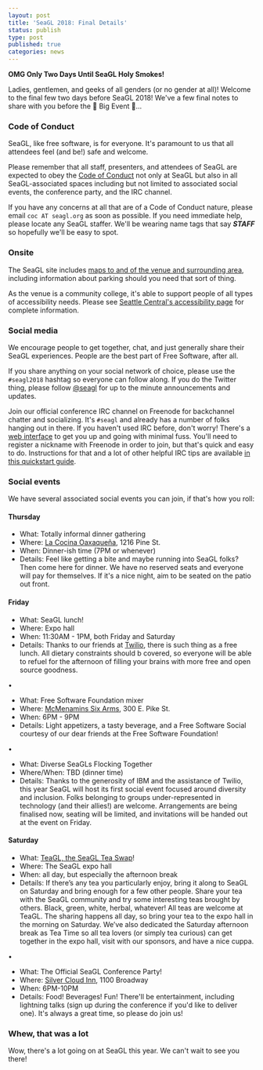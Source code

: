 ```yaml
---
layout: post
title: 'SeaGL 2018: Final Details'
status: publish
type: post
published: true
categories: news
---
```


**OMG Only Two Days Until SeaGL Holy Smokes!**

Ladies, gentlemen, and geeks of all genders (or no gender at all)! Welcome to the final few two days before SeaGL 2018! We've a few final notes to share with you before the 🎉 Big Event 🎉…

### Code of Conduct

SeaGL, like free software, is for everyone. It's paramount to us that all attendees feel (and be!) safe and welcome.

Please remember that all staff, presenters, and attendees of SeaGL are expected to obey the [Code of Conduct](https://seagl.org/code_of_conduct.html) not only at SeaGL but also in all SeaGL-associated spaces including but not limited to associated social events, the conference party, and the IRC channel.

If you have any concerns at all that are of a Code of Conduct nature, please email `coc AT seagl.org` as soon as possible. If you need immediate help, please locate any SeaGL staffer. We'll be wearing name tags that say **_STAFF_** so hopefully we'll be easy to spot.

### Onsite

The SeaGL site includes [maps to and of the venue and surrounding area](https://seagl.org/maps/2018.html), including information about parking should you need that sort of thing.

As the venue is a community college, it's able to support people of all types of accessibility needs. Please see [Seattle Central's accessibility page](https://seattlecentral.edu/campus-life/student-support-and-services/disability-support/accommodations) for complete information.

### Social media

We encourage people to get together, chat, and just generally share their SeaGL experiences. People are the best part of Free Software, after all.

If you share anything on your social network of choice, please use the `#seagl2018` hashtag so everyone can follow along. If you do the Twitter thing, please follow [@seagl](https://twitter.com/seagl) for up to the minute announcements and updates.

Join our official conference IRC channel on Freenode for backchannel chatter and socializing. It's `#seagl` and already has a number of folks hanging out in there. If you haven't used IRC before, don't worry! There's a [web interface](http://webchat.freenode.net) to get you up and going with minimal fuss. You'll need to register a nickname with Freenode in order to join, but that's quick and easy to do. Instructions for that and a lot of other helpful IRC tips are available [in this quickstart guide](https://opensource.com/article/16/6/irc-quickstart-guide).

### Social events

We have several associated social events you can join, if that's how you roll:

#### Thursday

* What: Totally informal dinner gathering
* Where: [La Cocina Oaxaqueña](https://lacocinaoaxaquena.com), 1216 Pine St.
* When: Dinner-ish time (7PM or whenever)
* Details: Feel like getting a bite and maybe running into SeaGL folks? Then come here for dinner. We have no reserved seats and everyone will pay for themselves. If it's a nice night, aim to be seated on the patio out front.

#### Friday

* What: SeaGL lunch!
* Where: Expo hall
* When: 11:30AM - 1PM, both Friday and Saturday
* Details: Thanks to our friends at [Twilio](https://twilio.com), there is such thing as a free lunch. All dietary constraints should b covered, so everyone will be able to refuel for the afternoon of filling your brains with more free and open source goodness.

•

* What: Free Software Foundation mixer
* Where: [McMenamins Six Arms](https://www.mcmenamins.com/six-arms), 300 E. Pike St.
* When: 6PM - 9PM
* Details: Light appetizers, a tasty beverage, and a Free Software Social courtesy of our dear friends at the Free Software Foundation!

•
 
* What: Diverse SeaGLs Flocking Together
* Where/When: TBD (dinner time)
* Details: Thanks to the generosity of IBM and the assistance of Twilio, this year SeaGL will host its first social event focused around diversity and inclusion. Folks belonging to groups under-represented in technology (and their allies!) are welcome. Arrangements are being finalised now, seating will be limited, and invitations will be handed out at the event on Friday.

#### Saturday

* What: [TeaGL, the SeaGL Tea Swap](https://seagl.org/news/2018/10/12/TeaGL.html)!
* Where: The SeaGL expo hall
* When: all day, but especially the afternoon break
* Details: If there’s any tea you particularly enjoy, bring it along to SeaGL on Saturday and bring enough for a few other people. Share your tea with the SeaGL community and try some interesting teas brought by others. Black, green, white, herbal, whatever! All teas are welcome at TeaGL. The sharing happens all day, so bring your tea to the expo hall in the morning on Saturday. We’ve also dedicated the Saturday afternoon break as Tea Time so all tea lovers (or simply tea curious) can get together in the expo hall, visit with our sponsors, and have a nice cuppa.

•

* What: The Official SeaGL Conference Party!
* Where: [Silver Cloud Inn](https://www.silvercloud.com/seattlebroadway/), 1100 Broadway
* When: 6PM-10PM
* Details: Food! Beverages! Fun! There'll be entertainment, including lightning talks (sign up during the conference if you'd like to deliver one). It's always a great time, so please do join us!

### Whew, that was a lot

Wow, there's a lot going on at SeaGL this year. We can't wait to see you there!
